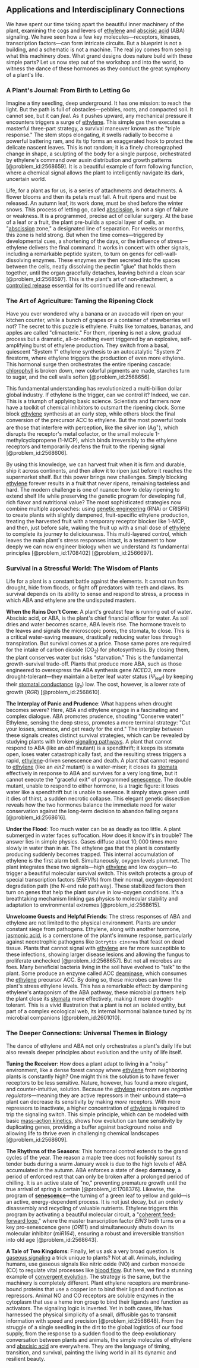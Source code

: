 ## Applications and Interdisciplinary Connections

We have spent our time taking apart the beautiful inner machinery of the plant, examining the cogs and levers of [ethylene](@article_id:154692) and [abscisic acid](@article_id:149446) (ABA) signaling. We have seen how a few key molecules—receptors, kinases, transcription factors—can form intricate circuits. But a blueprint is not a building, and a schematic is not a machine. The real joy comes from seeing what this machinery *does*. What grand designs does nature build with these simple parts? Let us now step out of the workshop and into the world, to witness the dance of these hormones as they conduct the great symphony of a plant's life.

### A Plant's Journal: From Birth to Letting Go

Imagine a tiny seedling, deep underground. It has one mission: to reach the light. But the path is full of obstacles—pebbles, roots, and compacted soil. It cannot see, but it can *feel*. As it pushes upward, any mechanical pressure it encounters triggers a surge of [ethylene](@article_id:154692). This simple gas then executes a masterful three-part strategy, a survival maneuver known as the "triple response." The stem stops elongating, it swells radially to become a powerful battering ram, and its tip forms an exaggerated hook to protect the delicate nascent leaves. This is not random; it is a finely choreographed change in shape, a sculpting of the body for a single purpose, orchestrated by ethylene's command over auxin distribution and growth patterns [@problem_id:2568659]. It is a beautiful example of form following function, where a chemical signal allows the plant to intelligently navigate its dark, uncertain world.

Life, for a plant as for us, is a series of attachments and detachments. A flower blooms and then its petals must fall. A fruit ripens and must be released. An autumn leaf, its work done, must be shed before the winter snows. This process of letting go, called [abscission](@article_id:154283), is not a sign of failure or weakness. It is a programmed, precise act of cellular surgery. At the base of a leaf or a fruit, the plant pre-builds a special layer of cells, an "[abscission](@article_id:154283) zone," a designated line of separation. For weeks or months, this zone is held strong. But when the time comes—triggered by developmental cues, a shortening of the days, or the influence of stress—ethylene delivers the final command. It works in concert with other signals, including a remarkable peptide system, to turn on genes for cell-wall-dissolving enzymes. These enzymes are then secreted into the spaces between the cells, neatly dissolving the pectin "glue" that holds them together, until the organ gracefully detaches, leaving behind a clean scar [@problem_id:2568597]. This is the plant's art of non-attachment, a [controlled release](@article_id:157004) essential for its continued life and renewal.

### The Art of Agriculture: Taming the Ripening Clock

Have you ever wondered why a banana or an avocado will ripen on your kitchen counter, while a bunch of grapes or a container of strawberries will not? The secret to this puzzle is ethylene. Fruits like tomatoes, bananas, and apples are called "climacteric." For them, ripening is not a slow, gradual process but a dramatic, all-or-nothing event triggered by an explosive, self-amplifying burst of ethylene production. They switch from a basal, quiescent "System 1" ethylene synthesis to an autocatalytic "System 2" firestorm, where ethylene triggers the production of even more ethylene. This hormonal surge then orchestrates the entire ripening cascade: [chlorophyll](@article_id:143203) is broken down, new colorful pigments are made, starches turn to sugar, and the cell walls soften [@problem_id:2568656].

This fundamental understanding has revolutionized a multi-billion dollar global industry. If ethylene is the trigger, can we control it? Indeed, we can. This is a triumph of applying basic science. Scientists and farmers now have a toolkit of chemical inhibitors to outsmart the ripening clock. Some block [ethylene](@article_id:154692) synthesis at an early step, while others block the final conversion of the precursor ACC to ethylene. But the most powerful tools are those that interfere with perception, like the silver ion ($\text{Ag}^{+}$), which disrupts the receptor's metal cofactor, or the small molecule 1-methylcyclopropene (1-MCP), which binds irreversibly to the ethylene receptors and temporarily deafens the fruit to the ripening signal [@problem_id:2568606].

By using this knowledge, we can harvest fruit when it is firm and durable, ship it across continents, and then allow it to ripen just before it reaches the supermarket shelf. But this power brings new challenges. Simply blocking [ethylene](@article_id:154692) forever results in a fruit that never ripens, remaining tasteless and hard. The modern challenge is one of nuance: how to delay ripening to extend shelf life while preserving the genetic program for developing full, rich flavor and nutritional value? The most sophisticated strategies now combine multiple approaches: using [genetic engineering](@article_id:140635) (RNAi or CRISPR) to create plants with slightly dampened, fruit-specific ethylene production, treating the harvested fruit with a temporary receptor blocker like 1-MCP, and then, just before sale, waking the fruit up with a small dose of [ethylene](@article_id:154692) to complete its journey to deliciousness. This multi-layered control, which leaves the main plant's stress responses intact, is a testament to how deeply we can now engineer biology when we understand its fundamental principles [@problem_id:1708402] [@problem_id:2566697].

### Survival in a Stressful World: The Wisdom of Plants

Life for a plant is a constant battle against the elements. It cannot run from drought, hide from floods, or fight off predators with teeth and claws. Its survival depends on its ability to sense and respond to stress, a process in which ABA and ethylene are the undisputed masters.

**When the Rains Don't Come**: A plant's greatest fear is running out of water. Abscisic acid, or ABA, is the plant's chief financial officer for water. As soil dries and water becomes scarce, ABA levels rise. The hormone travels to the leaves and signals the microscopic pores, the stomata, to close. This is a critical water-saving measure, drastically reducing water loss through transpiration. But survival comes at a price. Those same pores are required for the intake of carbon dioxide ($\text{CO}_2$) for photosynthesis. By closing them, the plant conserves water but risks "starvation." This is the fundamental growth-survival trade-off. Plants that produce more ABA, such as those engineered to overexpress the ABA synthesis gene *NCED3*, are more drought-tolerant—they maintain a better leaf water status ($\Psi_{\text{leaf}}$) by keeping their [stomatal conductance](@article_id:155444) ($g_s$) low. The cost, however, is a lower rate of growth ($RGR$) [@problem_id:2568610].

**The Interplay of Panic and Prudence**: What happens when drought becomes severe? Here, ABA and ethylene engage in a fascinating and complex dialogue. ABA promotes prudence, shouting "Conserve water!" Ethylene, sensing the deep stress, promotes a more terminal strategy: "Cut your losses, senesce, and get ready for the end." The interplay between these signals creates distinct survival strategies, which can be revealed by studying plants with broken [signaling pathways](@article_id:275051). A plant that cannot respond to ABA (like an *abi1* mutant) is a spendthrift; it keeps its stomata open, loses water catastrophically fast, and the resulting stress triggers a rapid, [ethylene](@article_id:154692)-driven senescence and death. A plant that cannot respond to [ethylene](@article_id:154692) (like an *ein2* mutant) is a water-miser; it closes its [stomata](@article_id:144521) effectively in response to ABA and survives for a very long time, but it cannot execute the "graceful exit" of programmed [senescence](@article_id:147680). The double mutant, unable to respond to either hormone, is a tragic figure: it loses water like a spendthrift but is unable to senesce. It simply stays green until it dies of thirst, a sudden necrotic collapse. This elegant genetic dissection reveals how the two hormones balance the immediate need for water conservation against the long-term decision to abandon failing organs [@problem_id:2568616].

**Under the Flood**: Too much water can be as deadly as too little. A plant submerged in water faces suffocation. How does it know it's in trouble? The answer lies in simple physics. Gases diffuse about $10,000$ times more slowly in water than in air. The ethylene gas that the plant is constantly producing suddenly becomes trapped. This internal accumulation of ethylene is the first alarm bell. Simultaneously, oxygen levels plummet. The plant integrates these two signals—high [ethylene](@article_id:154692) and low oxygen—to trigger a beautiful molecular survival switch. This switch protects a group of special transcription factors (*ERFVIIs*) from their normal, oxygen-dependent degradation path (the N-end rule pathway). These stabilized factors then turn on genes that help the plant survive in low-oxygen conditions. It's a breathtaking mechanism linking gas physics to molecular stability and adaptation to environmental extremes [@problem_id:2568615].

**Unwelcome Guests and Helpful Friends**: The stress responses of ABA and ethylene are not limited to the physical environment. Plants are under constant siege from pathogens. Ethylene, along with another hormone, [jasmonic acid](@article_id:152507), is a cornerstone of the plant's immune response, particularly against necrotrophic pathogens like `Botrytis cinerea` that feast on dead tissue. Plants that cannot signal with [ethylene](@article_id:154692) are far more susceptible to these infections, showing larger disease lesions and allowing the fungus to proliferate unchecked [@problem_id:2568657]. But not all microbes are foes. Many beneficial bacteria living in the soil have evolved to "talk" to the plant. Some produce an enzyme called ACC [deaminase](@article_id:201123), which consumes the [ethylene](@article_id:154692) precursor ACC. By doing so, these microbes can lower the plant's stress ethylene levels. This has a remarkable effect: by dampening ethylene's antagonism of the ABA pathway, these microbial partners help the plant close its [stomata](@article_id:144521) more effectively, making it more drought-tolerant. This is a vivid illustration that a plant is not an isolated entity, but part of a complex ecological web, its internal hormonal balance tuned by its microbial companions [@problem_id:2601010].

### The Deeper Connections: Universal Themes in Biology

The dance of ethylene and ABA not only orchestrates a plant's daily life but also reveals deeper principles about evolution and the unity of life itself.

**Tuning the Receiver**: How does a plant adapt to living in a "noisy" environment, like a dense forest canopy where [ethylene](@article_id:154692) from neighboring plants is constantly high? One might think the solution is to have fewer receptors to be less sensitive. Nature, however, has found a more elegant, and counter-intuitive, solution. Because the [ethylene](@article_id:154692) receptors are *negative regulators*—meaning they are active repressors in their unbound state—a plant can decrease its sensitivity by making *more* receptors. With more repressors to inactivate, a higher concentration of [ethylene](@article_id:154692) is required to trip the signaling switch. This simple principle, which can be modeled with basic [mass-action kinetics](@article_id:186993), shows how evolution can tune sensitivity by duplicating genes, providing a buffer against background noise and allowing life to thrive even in challenging chemical landscapes [@problem_id:2568609].

**The Rhythms of the Seasons**: This hormonal control extends to the grand cycles of the year. The reason a maple tree does not foolishly sprout its tender buds during a warm January week is due to the high levels of ABA accumulated in the autumn. ABA enforces a state of deep **dormancy**, a period of enforced rest that can only be broken after a prolonged period of chilling. It is an active state of "no," preventing premature growth until the true arrival of spring is certain [@problem_id:1708376]. Likewise, the program of **[senescence](@article_id:147680)**—the turning of a green leaf to yellow and gold—is an active, energy-dependent process. It is not just decay, but an orderly disassembly and recycling of valuable nutrients. Ethylene triggers this program by activating a beautiful molecular circuit, a "[coherent feed-forward loop](@article_id:273369)," where the master transcription factor *EIN3* both turns on a key pro-senescence gene (*ORE1*) and simultaneously shuts down its molecular inhibitor (*miR164*), ensuring a robust and irreversible transition into old age [@problem_id:2568643].

**A Tale of Two Kingdoms**: Finally, let us ask a very broad question. Is [gaseous signaling](@article_id:188072) a trick unique to plants? Not at all. Animals, including humans, use gaseous signals like nitric oxide ($\text{NO}$) and carbon monoxide ($\text{CO}$) to regulate vital processes like [blood flow](@article_id:148183). But here, we find a stunning example of [convergent evolution](@article_id:142947). The strategy is the same, but the machinery is completely different. Plant ethylene receptors are membrane-bound proteins that use a copper ion to bind their ligand and function as repressors. Animal $\text{NO}$ and $\text{CO}$ receptors are soluble enzymes in the cytoplasm that use a heme iron group to bind their ligands and function as activators. The signaling logic is inverted. Yet in both cases, life has harnessed the physical simplicity of a small, diffusible gas to transmit information with speed and precision [@problem_id:2568648].
From the struggle of a single seedling in the dirt to the global logistics of our food supply, from the response to a sudden flood to the deep evolutionary conversation between plants and animals, the simple molecules of ethylene and [abscisic acid](@article_id:149446) are everywhere. They are the language of timing, transition, and survival, painting the living world in all its dynamic and resilient beauty.